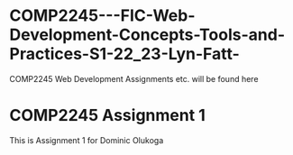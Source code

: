 # COMP2245---FIC-Web-Development-Concepts-Tools-and-Practices-S1-22_23-Lyn-Fatt-
COMP2245 Web Development Assignments etc. will be found here

# COMP2245 Assignment 1
This is Assignment 1 for Dominic Olukoga